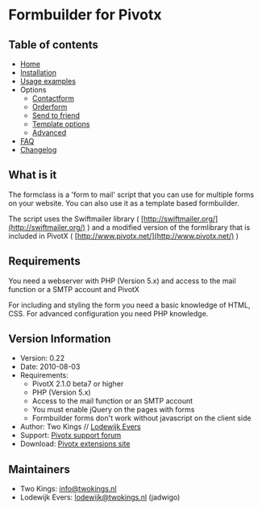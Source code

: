 # Formbuilder for Pivotx

## Table of contents

*   [Home](index.markdown)
*   [Installation](installation.markdown)
*   [Usage examples](examples.markdown)
*   Options
	*   [Contactform](example_contactform.markdown)
	*   [Orderform](example_orderform.markdown)
	*   [Send to friend](example_sendtofriend.markdown)
	*   [Template options](confirmation_templates.markdown)
	*   [Advanced](advanced_options.markdown)
*   [FAQ](faq.markdown)
*   [Changelog](changelog.markdown)

## What is it

The formclass is a 'form to mail' script that you can use for multiple forms on your website. You can also use it as a template based formbuilder.

The script uses the Swiftmailer library ( [http://swiftmailer.org/](http://swiftmailer.org/) ) and a modified version of the formlibrary that is included in PivotX ( [http://www.pivotx.net/](http://www.pivotx.net/) )

## Requirements

You need a webserver with PHP (Version 5.x) and access to the mail function or a SMTP account and PivotX

For including and styling the form you need a basic knowledge of HTML, CSS. For advanced configuration you need PHP knowledge.

## Version Information

*   Version: 0.22
*   Date: 2010-08-03
*   Requirements:
    *   PivotX 2.1.0 beta7 or higher
    *   PHP (Version 5.x)
    *   Access to the mail function or an SMTP account
    *   You must enable jQuery on the pages with forms
    *   Formbuilder forms don't work without javascript on the client side
*   Author: Two Kings // [Lodewijk Evers](mailto:lodewijk@twokings.nl)
*   Support: [Pivotx support forum](http://forum.pivotx.net/viewtopic.php?f=10&amp;t=1379)
*   Download: [Pivotx extensions site](http://extensions.pivotx.net/entry/3/formbuilder)

## Maintainers

*   Two Kings: [info@twokings.nl](mailto:info@twokings.nl)
*   Lodewijk Evers: [lodewijk@twokings.nl](mailto:lodewijk@twokings.nl) (jadwigo)

